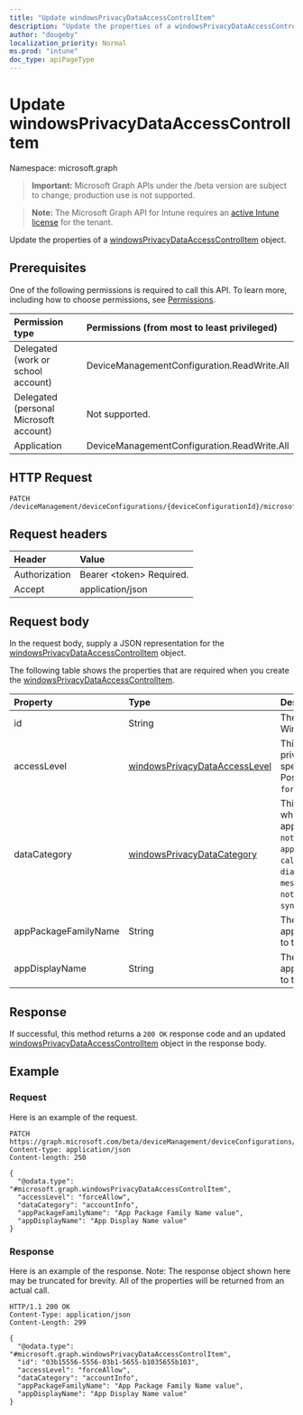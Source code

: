 ```yaml
---
title: "Update windowsPrivacyDataAccessControlItem"
description: "Update the properties of a windowsPrivacyDataAccessControlItem object."
author: "dougeby"
localization_priority: Normal
ms.prod: "intune"
doc_type: apiPageType
---
```


# Update windowsPrivacyDataAccessControlItem

Namespace: microsoft.graph

> **Important:** Microsoft Graph APIs under the /beta version are subject to change; production use is not supported.

> **Note:** The Microsoft Graph API for Intune requires an [active Intune license](https://go.microsoft.com/fwlink/?linkid=839381) for the tenant.

Update the properties of a [windowsPrivacyDataAccessControlItem](../resources/intune-deviceconfig-windowsprivacydataaccesscontrolitem.md) object.

## Prerequisites
One of the following permissions is required to call this API. To learn more, including how to choose permissions, see [Permissions](/graph/permissions-reference).

|Permission type|Permissions (from most to least privileged)|
|:---|:---|
|Delegated (work or school account)|DeviceManagementConfiguration.ReadWrite.All|
|Delegated (personal Microsoft account)|Not supported.|
|Application|DeviceManagementConfiguration.ReadWrite.All|

## HTTP Request
<!-- {
  "blockType": "ignored"
}
-->
``` http
PATCH /deviceManagement/deviceConfigurations/{deviceConfigurationId}/microsoft.graph.windows10GeneralConfiguration/privacyAccessControls/{windowsPrivacyDataAccessControlItemId}
```

## Request headers
|Header|Value|
|:---|:---|
|Authorization|Bearer &lt;token&gt; Required.|
|Accept|application/json|

## Request body
In the request body, supply a JSON representation for the [windowsPrivacyDataAccessControlItem](../resources/intune-deviceconfig-windowsprivacydataaccesscontrolitem.md) object.

The following table shows the properties that are required when you create the [windowsPrivacyDataAccessControlItem](../resources/intune-deviceconfig-windowsprivacydataaccesscontrolitem.md).

|Property|Type|Description|
|:---|:---|:---|
|id|String|The key of WindowsPrivacyDataAccessControlItem.|
|accessLevel|[windowsPrivacyDataAccessLevel](../resources/intune-deviceconfig-windowsprivacydataaccesslevel.md)|This indicates an access level for the privacy data category to which the specified application will be given to. Possible values are: `notConfigured`, `forceAllow`, `forceDeny`, `userInControl`.|
|dataCategory|[windowsPrivacyDataCategory](../resources/intune-deviceconfig-windowsprivacydatacategory.md)|This indicates a privacy data category to which the specific access control will apply. Possible values are: `notConfigured`, `accountInfo`, `appsRunInBackground`, `calendar`, `callHistory`, `camera`, `contacts`, `diagnosticsInfo`, `email`, `location`, `messaging`, `microphone`, `motion`, `notifications`, `phone`, `radios`, `tasks`, `syncWithDevices`, `trustedDevices`.|
|appPackageFamilyName|String|The Package Family Name of a Windows app. When set, the access level applies to the specified application.|
|appDisplayName|String|The Package Family Name of a Windows app. When set, the access level applies to the specified application.|



## Response
If successful, this method returns a `200 OK` response code and an updated [windowsPrivacyDataAccessControlItem](../resources/intune-deviceconfig-windowsprivacydataaccesscontrolitem.md) object in the response body.

## Example

### Request
Here is an example of the request.
``` http
PATCH https://graph.microsoft.com/beta/deviceManagement/deviceConfigurations/{deviceConfigurationId}/microsoft.graph.windows10GeneralConfiguration/privacyAccessControls/{windowsPrivacyDataAccessControlItemId}
Content-type: application/json
Content-length: 250

{
  "@odata.type": "#microsoft.graph.windowsPrivacyDataAccessControlItem",
  "accessLevel": "forceAllow",
  "dataCategory": "accountInfo",
  "appPackageFamilyName": "App Package Family Name value",
  "appDisplayName": "App Display Name value"
}
```

### Response
Here is an example of the response. Note: The response object shown here may be truncated for brevity. All of the properties will be returned from an actual call.
``` http
HTTP/1.1 200 OK
Content-Type: application/json
Content-Length: 299

{
  "@odata.type": "#microsoft.graph.windowsPrivacyDataAccessControlItem",
  "id": "03b15556-5556-03b1-5655-b1035655b103",
  "accessLevel": "forceAllow",
  "dataCategory": "accountInfo",
  "appPackageFamilyName": "App Package Family Name value",
  "appDisplayName": "App Display Name value"
}
```




